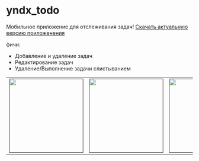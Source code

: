 # yndx_todo

Мобильное приложение для отслеживания задач!
[Скачать актуальную версию приложенения](https://drive.google.com/file/d/19iyd7RcAMWx4VuBh74tnHHUsjAOwjMTh/view?usp=sharing)

фичи:
- Добавление и удаление задач
- Редактирование задач
- Удаление/Выполнение задачи слистыванием


<div style="text-align: center">
    <table>
        <tr>
            <td style="text-align: center">
                <a href="">
                    <img src="https://lh3.googleusercontent.com/u/0/drive-viewer/AKGpiha1e15M5OdOzndDKazHogcinrNu7DLUc6tTM4ehgegUenakl4_oXhhxiyv3oEovboZBqf_cB_6suF3qeRneCLM0O3Mt1QAVzxU=w2624-h1486-rw-v1" width="200"/>
                </a>
            </td>            
            <td style="text-align: center">
                <a href="">
                    <img src="https://lh3.googleusercontent.com/u/0/drive-viewer/AKGpihafreUcVfRuuumXCIwfzgpM9RZYWaQhX39kdyQTihlRMm0ANWvocY5oLi8ky-hfT2_AepJo8RXLoAAF9VcsR8WmXUHHUG50sio=w2624-h1486-rw-v1" width="200"/>
                </a>
            </td>
            <td style="text-align: center">
                <a href="">
                    <img src="https://sun9-15.userapi.com/impg/1I_OuoXGHtBS6WQCDUAzMvnk94-GByszts03EA/6NS759hL1u8.jpg?size=430x932&quality=95&sign=a201dfa6b5c10d8b33f559714cb12dcf&type=album" width="200"/>
                </a>
            </td>
        </tr>
    </table>
</div>
